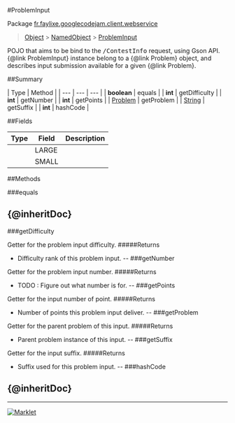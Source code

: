 #ProblemInput

Package [fr.faylixe.googlecodejam.client.webservice](README.md)<br>
> [Object](../../../../java/lang/Object.md) > [NamedObject](common/NamedObject.md) > [ProblemInput](ProblemInput.md)

<p>POJO that aims to be bind to the <tt>/ContestInfo</tt>
 request, using Gson API. {@link ProblemInput} instance belong
 to a {@link Problem} object, and describes input submission
 available for a given {@link Problem}.</p>

##Summary


| Type | Method |
| --- | --- | --- |
| **boolean** | equals |
| **int** | getDifficulty |
| **int** | getNumber |
| **int** | getPoints |
| [Problem](Problem.md) | getProblem |
| [String](../../../../java/lang/String.md) | getSuffix |
| **int** | hashCode |

##Fields


| Type | Field | Description |
| --- | --- | --- |
|  | LARGE |
|  | SMALL |

##Methods

###equals


{@inheritDoc}
--
###getDifficulty


Getter for the problem input difficulty.
#####Returns


* Difficulty rank of this problem input.
--
###getNumber


Getter for the problem input number.
#####Returns


* TODO : Figure out what number is for.
--
###getPoints


Getter for the input number of point.
#####Returns


* Number of points this problem input deliver.
--
###getProblem


Getter for the parent problem of this input.
#####Returns


* Parent problem instance of this input.
--
###getSuffix


Getter for the input suffix.
#####Returns


* Suffix used for this problem input.
--
###hashCode


{@inheritDoc}
--
---
[![Marklet](https://img.shields.io/badge/Generated%20by-Marklet-green.svg)](https://github.com/Faylixe/marklet)